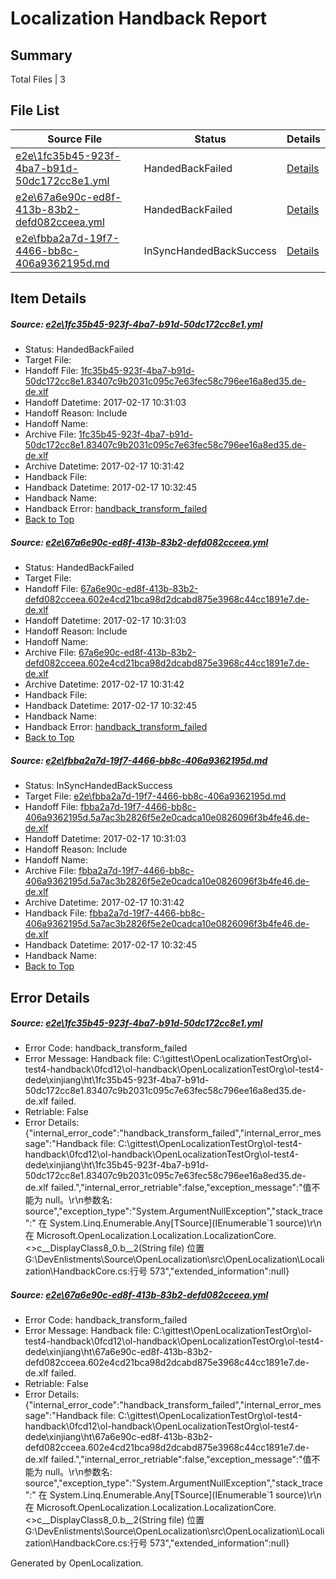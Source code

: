 # <a name='report-top'></a> Localization Handback Report

## Summary
 Total Files | 3

## File List
 Source File | Status | Details 
 ----------- | ------ | ------- 
 [e2e\1fc35b45-923f-4ba7-b91d-50dc172cc8e1.yml](https://github.com/OpenLocalizationTestOrg/ol-test0/blob/26922e0f6b090d8d9d8815ab35613094c5fe2c20/e2e/1fc35b45-923f-4ba7-b91d-50dc172cc8e1.yml) | HandedBackFailed | [Details](#4731e6e8f5aaeb7b6add167169eefcfd0b70e56a1)
 [e2e\67a6e90c-ed8f-413b-83b2-defd082cceea.yml](https://github.com/OpenLocalizationTestOrg/ol-test0/blob/26922e0f6b090d8d9d8815ab35613094c5fe2c20/e2e/67a6e90c-ed8f-413b-83b2-defd082cceea.yml) | HandedBackFailed | [Details](#1115e50bf4e52786e48668bf867d54b7a5bff6952)
 [e2e\fbba2a7d-19f7-4466-bb8c-406a9362195d.md](https://github.com/OpenLocalizationTestOrg/ol-test0/blob/26922e0f6b090d8d9d8815ab35613094c5fe2c20/e2e/fbba2a7d-19f7-4466-bb8c-406a9362195d.md) | InSyncHandedBackSuccess | [Details](#c45e7d0c8e1fb890e96716b2a02514db7fc33bac3)

## Item Details
##### <a name='4731e6e8f5aaeb7b6add167169eefcfd0b70e56a1'></a> Source: [e2e\1fc35b45-923f-4ba7-b91d-50dc172cc8e1.yml](https://github.com/OpenLocalizationTestOrg/ol-test0/blob/26922e0f6b090d8d9d8815ab35613094c5fe2c20/e2e/1fc35b45-923f-4ba7-b91d-50dc172cc8e1.yml)
* Status: HandedBackFailed
* Target File: 
* Handoff File: [1fc35b45-923f-4ba7-b91d-50dc172cc8e1.83407c9b2031c095c7e63fec58c796ee16a8ed35.de-de.xlf](https://github.com/OpenLocalizationTestOrg/ol-test4-handoff/blob/d53efb0c3338cacc38e8516532bcd20e21b273b9/ol-handoff/OpenLocalizationTestOrg/ol-test4-dede/xinjiang/ht/1fc35b45-923f-4ba7-b91d-50dc172cc8e1.83407c9b2031c095c7e63fec58c796ee16a8ed35.de-de.xlf)
* Handoff Datetime: 2017-02-17 10:31:03
* Handoff Reason: Include
* Handoff Name: 
* Archive File: [1fc35b45-923f-4ba7-b91d-50dc172cc8e1.83407c9b2031c095c7e63fec58c796ee16a8ed35.de-de.xlf](https://github.com/OpenLocalizationTestOrg/ol-test4-handoff/blob/2ecead22ac9d78f7455d84e0fccf6c0a2983feef/ol-archive/OpenLocalizationTestOrg/ol-test4-dede/xinjiang/ht/1fc35b45-923f-4ba7-b91d-50dc172cc8e1.83407c9b2031c095c7e63fec58c796ee16a8ed35.de-de.xlf)
* Archive Datetime: 2017-02-17 10:31:42
* Handback File: 
* Handback Datetime: 2017-02-17 10:32:45
* Handback Name: 
* Handback Error: [handback_transform_failed](#4731e6e8f5aaeb7b6add167169eefcfd0b70e56a1handback_transform_failed)
* [Back to Top](#report-top)

##### <a name='1115e50bf4e52786e48668bf867d54b7a5bff6952'></a> Source: [e2e\67a6e90c-ed8f-413b-83b2-defd082cceea.yml](https://github.com/OpenLocalizationTestOrg/ol-test0/blob/26922e0f6b090d8d9d8815ab35613094c5fe2c20/e2e/67a6e90c-ed8f-413b-83b2-defd082cceea.yml)
* Status: HandedBackFailed
* Target File: 
* Handoff File: [67a6e90c-ed8f-413b-83b2-defd082cceea.602e4cd21bca98d2dcabd875e3968c44cc1891e7.de-de.xlf](https://github.com/OpenLocalizationTestOrg/ol-test4-handoff/blob/d53efb0c3338cacc38e8516532bcd20e21b273b9/ol-handoff/OpenLocalizationTestOrg/ol-test4-dede/xinjiang/ht/67a6e90c-ed8f-413b-83b2-defd082cceea.602e4cd21bca98d2dcabd875e3968c44cc1891e7.de-de.xlf)
* Handoff Datetime: 2017-02-17 10:31:03
* Handoff Reason: Include
* Handoff Name: 
* Archive File: [67a6e90c-ed8f-413b-83b2-defd082cceea.602e4cd21bca98d2dcabd875e3968c44cc1891e7.de-de.xlf](https://github.com/OpenLocalizationTestOrg/ol-test4-handoff/blob/2ecead22ac9d78f7455d84e0fccf6c0a2983feef/ol-archive/OpenLocalizationTestOrg/ol-test4-dede/xinjiang/ht/67a6e90c-ed8f-413b-83b2-defd082cceea.602e4cd21bca98d2dcabd875e3968c44cc1891e7.de-de.xlf)
* Archive Datetime: 2017-02-17 10:31:42
* Handback File: 
* Handback Datetime: 2017-02-17 10:32:45
* Handback Name: 
* Handback Error: [handback_transform_failed](#1115e50bf4e52786e48668bf867d54b7a5bff6952handback_transform_failed)
* [Back to Top](#report-top)

##### <a name='c45e7d0c8e1fb890e96716b2a02514db7fc33bac3'></a> Source: [e2e\fbba2a7d-19f7-4466-bb8c-406a9362195d.md](https://github.com/OpenLocalizationTestOrg/ol-test0/blob/26922e0f6b090d8d9d8815ab35613094c5fe2c20/e2e/fbba2a7d-19f7-4466-bb8c-406a9362195d.md)
* Status: InSyncHandedBackSuccess
* Target File: [e2e\fbba2a7d-19f7-4466-bb8c-406a9362195d.md](https://github.com/OpenLocalizationTestOrg/ol-test4-dede/blob/5be2aa30b376eb69170d74f2a3ec080c2feab788/e2e/fbba2a7d-19f7-4466-bb8c-406a9362195d.md)
* Handoff File: [fbba2a7d-19f7-4466-bb8c-406a9362195d.5a7ac3b2826f5e2e0cadca10e0826096f3b4fe46.de-de.xlf](https://github.com/OpenLocalizationTestOrg/ol-test4-handoff/blob/d53efb0c3338cacc38e8516532bcd20e21b273b9/ol-handoff/OpenLocalizationTestOrg/ol-test4-dede/xinjiang/ht/fbba2a7d-19f7-4466-bb8c-406a9362195d.5a7ac3b2826f5e2e0cadca10e0826096f3b4fe46.de-de.xlf)
* Handoff Datetime: 2017-02-17 10:31:03
* Handoff Reason: Include
* Handoff Name: 
* Archive File: [fbba2a7d-19f7-4466-bb8c-406a9362195d.5a7ac3b2826f5e2e0cadca10e0826096f3b4fe46.de-de.xlf](https://github.com/OpenLocalizationTestOrg/ol-test4-handoff/blob/2ecead22ac9d78f7455d84e0fccf6c0a2983feef/ol-archive/OpenLocalizationTestOrg/ol-test4-dede/xinjiang/ht/fbba2a7d-19f7-4466-bb8c-406a9362195d.5a7ac3b2826f5e2e0cadca10e0826096f3b4fe46.de-de.xlf)
* Archive Datetime: 2017-02-17 10:31:42
* Handback File: [fbba2a7d-19f7-4466-bb8c-406a9362195d.5a7ac3b2826f5e2e0cadca10e0826096f3b4fe46.de-de.xlf](https://github.com/OpenLocalizationTestOrg/ol-test4-handback/blob/eda49e429259a6809a6cf870274f169890f2ed25/ol-handback/OpenLocalizationTestOrg/ol-test4-dede/xinjiang/ht/fbba2a7d-19f7-4466-bb8c-406a9362195d.5a7ac3b2826f5e2e0cadca10e0826096f3b4fe46.de-de.xlf)
* Handback Datetime: 2017-02-17 10:32:45
* Handback Name: 
* [Back to Top](#report-top)


## Error Details
##### <a name='4731e6e8f5aaeb7b6add167169eefcfd0b70e56a1handback_transform_failed'></a> Source: [e2e\1fc35b45-923f-4ba7-b91d-50dc172cc8e1.yml](#4731e6e8f5aaeb7b6add167169eefcfd0b70e56a1)
* Error Code: handback_transform_failed
* Error Message: Handback file: C:\gittest\OpenLocalizationTestOrg\ol-test4-handback\0fcd12\ol-handback\OpenLocalizationTestOrg\ol-test4-dede\xinjiang\ht\1fc35b45-923f-4ba7-b91d-50dc172cc8e1.83407c9b2031c095c7e63fec58c796ee16a8ed35.de-de.xlf failed.
* Retriable: False
* Error Details: {"internal_error_code":"handback_transform_failed","internal_error_message":"Handback file: C:\\gittest\\OpenLocalizationTestOrg\\ol-test4-handback\\0fcd12\\ol-handback\\OpenLocalizationTestOrg\\ol-test4-dede\\xinjiang\\ht\\1fc35b45-923f-4ba7-b91d-50dc172cc8e1.83407c9b2031c095c7e63fec58c796ee16a8ed35.de-de.xlf failed.","internal_error_retriable":false,"exception_message":"值不能为 null。\r\n参数名: source","exception_type":"System.ArgumentNullException","stack_trace":"   在 System.Linq.Enumerable.Any[TSource](IEnumerable`1 source)\r\n   在 Microsoft.OpenLocalization.Localization.LocalizationCore.<>c__DisplayClass8_0.<GetHandbackFiles>b__2(String file) 位置 G:\\DevEnlistments\\Source\\OpenLocalization\\src\\OpenLocalization\\Localization\\HandbackCore.cs:行号 573","extended_information":null}

##### <a name='1115e50bf4e52786e48668bf867d54b7a5bff6952handback_transform_failed'></a> Source: [e2e\67a6e90c-ed8f-413b-83b2-defd082cceea.yml](#1115e50bf4e52786e48668bf867d54b7a5bff6952)
* Error Code: handback_transform_failed
* Error Message: Handback file: C:\gittest\OpenLocalizationTestOrg\ol-test4-handback\0fcd12\ol-handback\OpenLocalizationTestOrg\ol-test4-dede\xinjiang\ht\67a6e90c-ed8f-413b-83b2-defd082cceea.602e4cd21bca98d2dcabd875e3968c44cc1891e7.de-de.xlf failed.
* Retriable: False
* Error Details: {"internal_error_code":"handback_transform_failed","internal_error_message":"Handback file: C:\\gittest\\OpenLocalizationTestOrg\\ol-test4-handback\\0fcd12\\ol-handback\\OpenLocalizationTestOrg\\ol-test4-dede\\xinjiang\\ht\\67a6e90c-ed8f-413b-83b2-defd082cceea.602e4cd21bca98d2dcabd875e3968c44cc1891e7.de-de.xlf failed.","internal_error_retriable":false,"exception_message":"值不能为 null。\r\n参数名: source","exception_type":"System.ArgumentNullException","stack_trace":"   在 System.Linq.Enumerable.Any[TSource](IEnumerable`1 source)\r\n   在 Microsoft.OpenLocalization.Localization.LocalizationCore.<>c__DisplayClass8_0.<GetHandbackFiles>b__2(String file) 位置 G:\\DevEnlistments\\Source\\OpenLocalization\\src\\OpenLocalization\\Localization\\HandbackCore.cs:行号 573","extended_information":null}


Generated by OpenLocalization.

